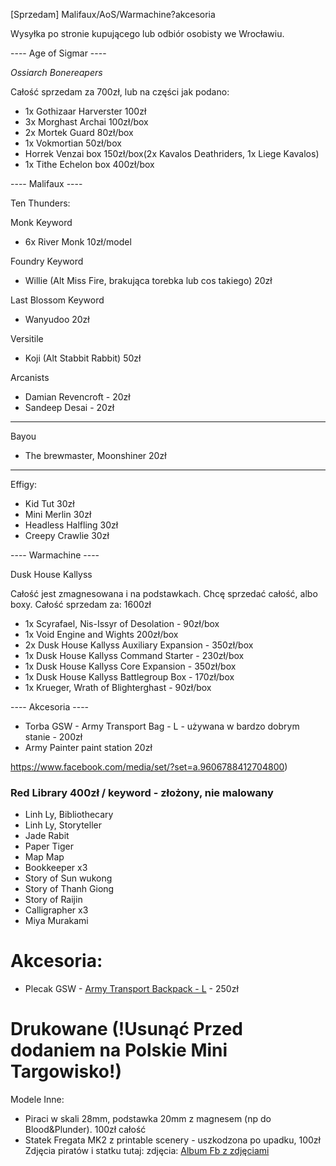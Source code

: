 [Sprzedam] Malifaux/AoS/Warmachine?akcesoria

Wysyłka po stronie kupującego lub odbiór osobisty we Wrocławiu.

---- Age of Sigmar ----

*Ossiarch Bonereapers*

Całość sprzedam za 700zł, lub na części jak podano:

* 1x Gothizaar Harverster 100zł
* 3x Morghast Archai 100zł/box
* 2x Mortek Guard 80zł/box
* 1x Vokmortian 50zł/box
* Horrek Venzai box 150zł/box(2x Kavalos Deathriders, 1x Liege Kavalos)
* 1x Tithe Echelon box 400zł/box

---- Malifaux ----

Ten Thunders:

Monk Keyword
* 6x River Monk 10zł/model

Foundry Keyword
* Willie (Alt Miss Fire, brakująca torebka lub cos takiego) 20zł

Last Blossom Keyword
* Wanyudoo 20zł

Versitile
* Koji (Alt Stabbit Rabbit) 50zł

Arcanists
* Damian Revencroft - 20zł
* Sandeep Desai - 20zł

----

Bayou
* The brewmaster, Moonshiner 20zł

----

Effigy:
* Kid Tut 30zł 
* Mini Merlin 30zł
* Headless Halfling 30zł
* Creepy Crawlie 30zł


---- Warmachine ----

Dusk House Kallyss

Całość jest zmagnesowana i na podstawkach. Chcę sprzedać całość, albo boxy. Całość sprzedam za: 1600zł

* 1x Scyrafael, Nis-Issyr of Desolation - 90zł/box
* 1x Void Engine and Wights 200zł/box
* 2x Dusk House Kallyss Auxiliary Expansion - 350zł/box
* 1x Dusk House Kallyss Command Starter - 230zł/box
* 1x Dusk House Kallyss Core Expansion - 350zł/box
* 1x Dusk House Kallyss Battlegroup Box - 170zł/box
* 1x Krueger, Wrath of Blighterghast - 90zł/box

---- Akcesoria ----

* Torba GSW - Army Transport Bag - L - używana w bardzo dobrym stanie - 200zł
* Army Painter paint station 20zł 

https://www.facebook.com/media/set/?set=a.9606788412704800)

### Red Library 400zł / keyword - złożony, nie malowany
* Linh Ly, Bibliothecary
* Linh Ly, Storyteller
* Jade Rabit
* Paper Tiger
* Map Map
* Bookkeeper x3
* Story of Sun wukong
* Story of Thanh Giong
* Story of Raijin
* Calligrapher x3
* Miya Murakami

# Akcesoria:
* Plecak GSW - [Army Transport Backpack - L](https://www.greenstuffworld.com/en/transport-cases/3850-army-transport-backpack.html) - 250zł

# Drukowane (!Usunąć Przed dodaniem na Polskie Mini Targowisko!)

Modele Inne:
* Piraci w skali 28mm, podstawka 20mm z magnesem (np do Blood&Plunder). 100zł całość
* Statek Fregata MK2 z printable scenery - uszkodzona po upadku, 100zł
Zdjęcia piratów i statku tutaj:
zdjęcia: [Album Fb z zdjęciami](https://www.facebook.com/media/set/?set=a.9612721882111453)
